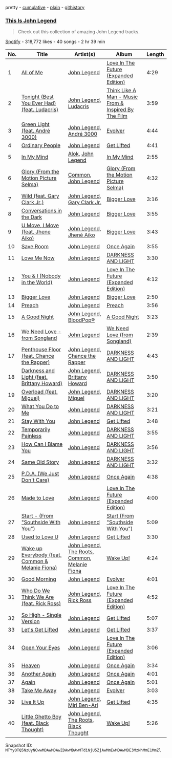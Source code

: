 pretty - [cumulative](/playlists/cumulative/37i9dQZF1DX8DxW4iib3Eq.md) - [plain](/playlists/plain/37i9dQZF1DX8DxW4iib3Eq) - [githistory](https://github.githistory.xyz/mackorone/spotify-playlist-archive/blob/main/playlists/plain/37i9dQZF1DX8DxW4iib3Eq)

### [This Is John Legend](https://open.spotify.com/playlist/37i9dQZF1DX8DxW4iib3Eq)

> Check out this collection of amazing John Legend tracks.

[Spotify](https://open.spotify.com/user/spotify) - 318,772 likes - 40 songs - 2 hr 39 min

| No. | Title | Artist(s) | Album | Length |
|---|---|---|---|---|
| 1 | [All of Me](https://open.spotify.com/track/3U4isOIWM3VvDubwSI3y7a) | [John Legend](https://open.spotify.com/artist/5y2Xq6xcjJb2jVM54GHK3t) | [Love In The Future \(Expanded Edition\)](https://open.spotify.com/album/4OTAx9un4e6NfoHuVRiOrC) | 4:29 |
| 2 | [Tonight \(Best You Ever Had\) \(feat\. Ludacris\)](https://open.spotify.com/track/17zF2ISrDrQdaULA8cxReK) | [John Legend](https://open.spotify.com/artist/5y2Xq6xcjJb2jVM54GHK3t), [Ludacris](https://open.spotify.com/artist/3ipn9JLAPI5GUEo4y4jcoi) | [Think Like A Man \- Music From & Inspired By The Film](https://open.spotify.com/album/45EKCe8Ji8HI8mgqQMN4KJ) | 3:59 |
| 3 | [Green Light \(feat\. André 3000\)](https://open.spotify.com/track/72by3Re4C3eVEBXvsUo0zV) | [John Legend](https://open.spotify.com/artist/5y2Xq6xcjJb2jVM54GHK3t), [André 3000](https://open.spotify.com/artist/74V3dE1a51skRkdII8y2C6) | [Evolver](https://open.spotify.com/album/11sKu4dBGvmEZTuVw9EC9A) | 4:44 |
| 4 | [Ordinary People](https://open.spotify.com/track/58CrldAc1Z5WIBozT1NMJH) | [John Legend](https://open.spotify.com/artist/5y2Xq6xcjJb2jVM54GHK3t) | [Get Lifted](https://open.spotify.com/album/0QtPeJVJ7l0w7K6681fbaV) | 4:41 |
| 5 | [In My Mind](https://open.spotify.com/track/7uoxJCPiqiEa3fvOQQQbyn) | [Alok](https://open.spotify.com/artist/0NGAZxHanS9e0iNHpR8f2W), [John Legend](https://open.spotify.com/artist/5y2Xq6xcjJb2jVM54GHK3t) | [In My Mind](https://open.spotify.com/album/412mL0hMStgwl1ukZjLxR8) | 2:55 |
| 6 | [Glory \(From the Motion Picture Selma\)](https://open.spotify.com/track/2fmqPLRFdJNPhLU3b2NSFp) | [Common](https://open.spotify.com/artist/2GHclqNVjqGuiE5mA7BEoc), [John Legend](https://open.spotify.com/artist/5y2Xq6xcjJb2jVM54GHK3t) | [Glory \(From the Motion Picture Selma\)](https://open.spotify.com/album/3cZ3dS7ogHb55sWjVzaBnx) | 4:32 |
| 7 | [Wild \(feat\. Gary Clark Jr.\)](https://open.spotify.com/track/4rVW6XqAsSaf5vOwc8FREW) | [John Legend](https://open.spotify.com/artist/5y2Xq6xcjJb2jVM54GHK3t), [Gary Clark Jr.](https://open.spotify.com/artist/01aC2ikO4Xgb2LUpf9JfKp) | [Bigger Love](https://open.spotify.com/album/7BRuKFs9BFuba9TlMs2ZLd) | 3:16 |
| 8 | [Conversations in the Dark](https://open.spotify.com/track/0QjQC8sGqxUkaJFBsJjtGm) | [John Legend](https://open.spotify.com/artist/5y2Xq6xcjJb2jVM54GHK3t) | [Bigger Love](https://open.spotify.com/album/7BRuKFs9BFuba9TlMs2ZLd) | 3:55 |
| 9 | [U Move, I Move \(feat\. Jhene Aiko\)](https://open.spotify.com/track/7wfDCDfhVe2tFxIkQEJp35) | [John Legend](https://open.spotify.com/artist/5y2Xq6xcjJb2jVM54GHK3t), [Jhené Aiko](https://open.spotify.com/artist/5ZS223C6JyBfXasXxrRqOk) | [Bigger Love](https://open.spotify.com/album/7BRuKFs9BFuba9TlMs2ZLd) | 3:43 |
| 10 | [Save Room](https://open.spotify.com/track/2TTINcGQL5UhbHbpsQjYRr) | [John Legend](https://open.spotify.com/artist/5y2Xq6xcjJb2jVM54GHK3t) | [Once Again](https://open.spotify.com/album/4t9j6j34evvYo5DothS2c2) | 3:55 |
| 11 | [Love Me Now](https://open.spotify.com/track/6nxQdXa1uAL0rY72wPZu89) | [John Legend](https://open.spotify.com/artist/5y2Xq6xcjJb2jVM54GHK3t) | [DARKNESS AND LIGHT](https://open.spotify.com/album/7xMjYDrgPLp1ReFGAOyS1O) | 3:30 |
| 12 | [You & I \(Nobody in the World\)](https://open.spotify.com/track/55nlbqqFVnSsArIeYSQlqx) | [John Legend](https://open.spotify.com/artist/5y2Xq6xcjJb2jVM54GHK3t) | [Love In The Future \(Expanded Edition\)](https://open.spotify.com/album/4OTAx9un4e6NfoHuVRiOrC) | 4:12 |
| 13 | [Bigger Love](https://open.spotify.com/track/4kcJsfPTr7RCrLQRvW7cyj) | [John Legend](https://open.spotify.com/artist/5y2Xq6xcjJb2jVM54GHK3t) | [Bigger Love](https://open.spotify.com/album/7BRuKFs9BFuba9TlMs2ZLd) | 2:50 |
| 14 | [Preach](https://open.spotify.com/track/2AaF78iCWISMWYog5RnSi5) | [John Legend](https://open.spotify.com/artist/5y2Xq6xcjJb2jVM54GHK3t) | [Preach](https://open.spotify.com/album/32r4o1R9a1lK5DoVXGEC7E) | 3:56 |
| 15 | [A Good Night](https://open.spotify.com/track/7gevvAspxft2qQmcvJjNBH) | [John Legend](https://open.spotify.com/artist/5y2Xq6xcjJb2jVM54GHK3t), [BloodPop®](https://open.spotify.com/artist/1okJ4NC308qbtY9LyHn6DO) | [A Good Night](https://open.spotify.com/album/2hHh6SaRQhRbeXdQkk4cV9) | 3:23 |
| 16 | [We Need Love \- from Songland](https://open.spotify.com/track/2GtSvnYFfj7vvpo9B0FqlI) | [John Legend](https://open.spotify.com/artist/5y2Xq6xcjJb2jVM54GHK3t) | [We Need Love \(from Songland\)](https://open.spotify.com/album/5ek765URdBnZNbVtzDmQ8c) | 2:39 |
| 17 | [Penthouse Floor \(feat\. Chance the Rapper\)](https://open.spotify.com/track/67Nf4Nsr2Nm5CFfJgqwDb0) | [John Legend](https://open.spotify.com/artist/5y2Xq6xcjJb2jVM54GHK3t), [Chance the Rapper](https://open.spotify.com/artist/1anyVhU62p31KFi8MEzkbf) | [DARKNESS AND LIGHT](https://open.spotify.com/album/7xMjYDrgPLp1ReFGAOyS1O) | 4:43 |
| 18 | [Darkness and Light \(feat\. Brittany Howard\)](https://open.spotify.com/track/4jBPWUAtvIbj7trXEg9QPJ) | [John Legend](https://open.spotify.com/artist/5y2Xq6xcjJb2jVM54GHK3t), [Brittany Howard](https://open.spotify.com/artist/4XquDVA8pkg5Lx91No1JxB) | [DARKNESS AND LIGHT](https://open.spotify.com/album/7xMjYDrgPLp1ReFGAOyS1O) | 3:50 |
| 19 | [Overload \(feat\. Miguel\)](https://open.spotify.com/track/37exBefsiwr3rmQ7xcQnEJ) | [John Legend](https://open.spotify.com/artist/5y2Xq6xcjJb2jVM54GHK3t), [Miguel](https://open.spotify.com/artist/360IAlyVv4PCEVjgyMZrxK) | [DARKNESS AND LIGHT](https://open.spotify.com/album/7xMjYDrgPLp1ReFGAOyS1O) | 3:20 |
| 20 | [What You Do to Me](https://open.spotify.com/track/2cY8x0jQ1wWEipUCouclsD) | [John Legend](https://open.spotify.com/artist/5y2Xq6xcjJb2jVM54GHK3t) | [DARKNESS AND LIGHT](https://open.spotify.com/album/7xMjYDrgPLp1ReFGAOyS1O) | 3:21 |
| 21 | [Stay With You](https://open.spotify.com/track/51l8jiqsGYCiKUJBLXJvA9) | [John Legend](https://open.spotify.com/artist/5y2Xq6xcjJb2jVM54GHK3t) | [Get Lifted](https://open.spotify.com/album/0QtPeJVJ7l0w7K6681fbaV) | 3:48 |
| 22 | [Temporarily Painless](https://open.spotify.com/track/0ThGqY75GjelH3G1QETuHH) | [John Legend](https://open.spotify.com/artist/5y2Xq6xcjJb2jVM54GHK3t) | [DARKNESS AND LIGHT](https://open.spotify.com/album/7xMjYDrgPLp1ReFGAOyS1O) | 3:55 |
| 23 | [How Can I Blame You](https://open.spotify.com/track/4d0THQsQyfyVX0CSCaFfH1) | [John Legend](https://open.spotify.com/artist/5y2Xq6xcjJb2jVM54GHK3t) | [DARKNESS AND LIGHT](https://open.spotify.com/album/7xMjYDrgPLp1ReFGAOyS1O) | 3:56 |
| 24 | [Same Old Story](https://open.spotify.com/track/6HtqFPcX3j5ggXGEy45mEn) | [John Legend](https://open.spotify.com/artist/5y2Xq6xcjJb2jVM54GHK3t) | [DARKNESS AND LIGHT](https://open.spotify.com/album/7xMjYDrgPLp1ReFGAOyS1O) | 3:32 |
| 25 | [P.D.A\. \(We Just Don't Care\)](https://open.spotify.com/track/0ZmQwyyJNR4nLPwhotSopI) | [John Legend](https://open.spotify.com/artist/5y2Xq6xcjJb2jVM54GHK3t) | [Once Again](https://open.spotify.com/album/4t9j6j34evvYo5DothS2c2) | 4:38 |
| 26 | [Made to Love](https://open.spotify.com/track/1G2Ya2ubnlS7xFfs1CfY3j) | [John Legend](https://open.spotify.com/artist/5y2Xq6xcjJb2jVM54GHK3t) | [Love In The Future \(Expanded Edition\)](https://open.spotify.com/album/4OTAx9un4e6NfoHuVRiOrC) | 4:00 |
| 27 | [Start \- \(From "Southside With You"\)](https://open.spotify.com/track/65lr2FyG9YyH0fVFTiFUn3) | [John Legend](https://open.spotify.com/artist/5y2Xq6xcjJb2jVM54GHK3t) | [Start \(From "Southside With You"\)](https://open.spotify.com/album/4U9vBJNzVo3xoaoaxApD94) | 5:09 |
| 28 | [Used to Love U](https://open.spotify.com/track/3uBbvynFWlF041WzNVHd1d) | [John Legend](https://open.spotify.com/artist/5y2Xq6xcjJb2jVM54GHK3t) | [Get Lifted](https://open.spotify.com/album/0QtPeJVJ7l0w7K6681fbaV) | 3:30 |
| 29 | [Wake up Everybody \(feat\. Common & Melanie Fiona\)](https://open.spotify.com/track/7lVxWMH0C3Bj8b8JLkh9EN) | [John Legend](https://open.spotify.com/artist/5y2Xq6xcjJb2jVM54GHK3t), [The Roots](https://open.spotify.com/artist/78xUyw6FkVZrRAtziFdtdu), [Common](https://open.spotify.com/artist/2GHclqNVjqGuiE5mA7BEoc), [Melanie Fiona](https://open.spotify.com/artist/4O2YL4ygn6eTBC0w1hyWUM) | [Wake Up!](https://open.spotify.com/album/06UOP7uyZN8AIYH6U20VkP) | 4:24 |
| 30 | [Good Morning](https://open.spotify.com/track/78W3OjLt8Ugxaar3h9mY2j) | [John Legend](https://open.spotify.com/artist/5y2Xq6xcjJb2jVM54GHK3t) | [Evolver](https://open.spotify.com/album/11sKu4dBGvmEZTuVw9EC9A) | 4:01 |
| 31 | [Who Do We Think We Are \(feat\. Rick Ross\)](https://open.spotify.com/track/2scd9lw4ljzDwMfG3WW4gD) | [John Legend](https://open.spotify.com/artist/5y2Xq6xcjJb2jVM54GHK3t), [Rick Ross](https://open.spotify.com/artist/1sBkRIssrMs1AbVkOJbc7a) | [Love In The Future \(Expanded Edition\)](https://open.spotify.com/album/4OTAx9un4e6NfoHuVRiOrC) | 4:52 |
| 32 | [So High \- Single Version](https://open.spotify.com/track/7BaoAkPnIGEEZdWK4eAmcH) | [John Legend](https://open.spotify.com/artist/5y2Xq6xcjJb2jVM54GHK3t) | [Get Lifted](https://open.spotify.com/album/0QtPeJVJ7l0w7K6681fbaV) | 5:07 |
| 33 | [Let's Get Lifted](https://open.spotify.com/track/2S3osqN6ruuoAg1kUvf7u4) | [John Legend](https://open.spotify.com/artist/5y2Xq6xcjJb2jVM54GHK3t) | [Get Lifted](https://open.spotify.com/album/0QtPeJVJ7l0w7K6681fbaV) | 3:37 |
| 34 | [Open Your Eyes](https://open.spotify.com/track/03YrTPLMgGXQOlKTTBwgiO) | [John Legend](https://open.spotify.com/artist/5y2Xq6xcjJb2jVM54GHK3t) | [Love In The Future \(Expanded Edition\)](https://open.spotify.com/album/4OTAx9un4e6NfoHuVRiOrC) | 3:06 |
| 35 | [Heaven](https://open.spotify.com/track/7jTonPEtrcriQuoNOmZKin) | [John Legend](https://open.spotify.com/artist/5y2Xq6xcjJb2jVM54GHK3t) | [Once Again](https://open.spotify.com/album/4t9j6j34evvYo5DothS2c2) | 3:34 |
| 36 | [Another Again](https://open.spotify.com/track/3RosKiBPZx5vDEbkpIi5bH) | [John Legend](https://open.spotify.com/artist/5y2Xq6xcjJb2jVM54GHK3t) | [Once Again](https://open.spotify.com/album/4t9j6j34evvYo5DothS2c2) | 4:01 |
| 37 | [Again](https://open.spotify.com/track/5hJsV8ZJc1oHfVxqP7l1fd) | [John Legend](https://open.spotify.com/artist/5y2Xq6xcjJb2jVM54GHK3t) | [Once Again](https://open.spotify.com/album/4t9j6j34evvYo5DothS2c2) | 5:01 |
| 38 | [Take Me Away](https://open.spotify.com/track/767PVupkn44LW4Mt9ZpKAV) | [John Legend](https://open.spotify.com/artist/5y2Xq6xcjJb2jVM54GHK3t) | [Evolver](https://open.spotify.com/album/11sKu4dBGvmEZTuVw9EC9A) | 3:03 |
| 39 | [Live It Up](https://open.spotify.com/track/2q0UBlr0ptqyZ2JH1LO7tH) | [John Legend](https://open.spotify.com/artist/5y2Xq6xcjJb2jVM54GHK3t), [Miri Ben\-Ari](https://open.spotify.com/artist/7i0Z1tzWVamskO8eLnZ3Kx) | [Get Lifted](https://open.spotify.com/album/0QtPeJVJ7l0w7K6681fbaV) | 4:35 |
| 40 | [Little Ghetto Boy \(feat\. Black Thought\)](https://open.spotify.com/track/3ugvKbyrqGfq4eLRI2VXSN) | [John Legend](https://open.spotify.com/artist/5y2Xq6xcjJb2jVM54GHK3t), [The Roots](https://open.spotify.com/artist/78xUyw6FkVZrRAtziFdtdu), [Black Thought](https://open.spotify.com/artist/6DJEUXZm0e2rAohdoZ5Voo) | [Wake Up!](https://open.spotify.com/album/06UOP7uyZN8AIYH6U20VkP) | 5:26 |

Snapshot ID: `MTYyOTQ5NzUyNCwwMDAwMDAwZDAwMDAwMTdiNjU5ZjAwMmEwMDAwMDE3MzNhMmE1MmZl`